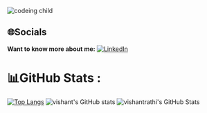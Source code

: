 ![codeing child](https://github.com/user-attachments/assets/2938e73a-85ce-41d4-80a4-d8d393a507ca)

## 🌐Socials
**Want to know more about me:**
[![LinkedIn](https://img.shields.io/badge/LinkedIn-%230077B5.svg?logo=linkedin&logoColor=white)](https://linkedin.com/in/vishantrathi)

# 📊GitHub Stats :
[![Top Langs](https://github-readme-stats.vercel.app/api/top-langs/?username=vishantrathi&layout=donut-vertical)](https://github.com/vishnatrathi/github-readme-stats)
![vishant's GitHub stats](https://github-readme-stats.vercel.app/api?username=vishantrathi&show=reviews,discussions_started,discussions_answered,prs_merged,prs_merged_percentage)
<img src="https://github-readme-streak-stats.herokuapp.com/?user=vishantrathi&theme=buefy&hide_border=true" alt="vishantrathi's GitHub Stats" />
